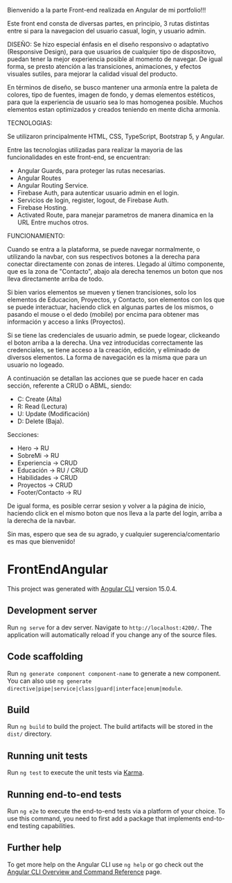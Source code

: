 Bienvenido a la parte Front-end realizada en Angular de mi portfolio!!!

Este front end consta de diversas partes, en principio, 3 rutas distintas entre si para la navegacion del usuario casual, login, y usuario admin.

DISEÑO: 
Se hizo especial énfasis en el diseño responsivo o adaptativo (Responsive Design), para que usuarios de cualquier tipo de dispositovo, puedan tener la mejor experiencia posible
 al momento de navegar. De igual forma, se presto atención a las transiciones, animaciones, y efectos visuales sutiles, para mejorar la calidad visual del producto.
 
En términos de diseño, se busco mantener una armonía entre la paleta de colores, tipo de fuentes, imagen de fondo, y demas elementos estéticos, para que la experiencia 
de usuario sea lo mas homogenea posible. Muchos elementos estan optimizados y creados teniendo en mente dicha armonía.
 
 TECNOLOGIAS: 
 
Se utilizaron principalmente HTML, CSS, TypeScript, Bootstrap 5, y Angular.
 
Entre las tecnologias utilizadas para realizar la mayoria de las funcionalidades en este front-end, se encuentran:

 - Angular Guards, para proteger las rutas necesarias.
 - Angular Routes
 - Angular Routing Service.
 - Firebase Auth, para autenticar usuario admin en el login.
 - Servicios de login, register, logout, de Firebase Auth.
 - Firebase Hosting.
 - Activated Route, para manejar parametros de manera dinamica en la URL
Entre muchos otros.

FUNCIONAMIENTO: 

Cuando se entra a la plataforma, se puede navegar normalmente, o utilizando la navbar, con sus respectivos botones a la derecha para conectar directamente
 con zonas de interes. Llegado al último componente, que es la zona de "Contacto", abajo  ala derecha tenemos un boton que nos lleva directamente arriba de todo.
 
Si bien varios elementos se mueven y tienen trancisiones, solo los elementos de Educacion, Proyectos, y Contacto, son elementos con los que se puede interactuar, haciendo click en algunas partes de los mismos, o pasando el mouse o el dedo (mobile) por encima para obtener mas información y acceso a links (Proyectos).

Si se tiene las credenciales de usuario admin, se puede logear, clickeando el boton arriba a la derecha. Una vez introducidas correctamente las credenciales, se tiene acceso a la creación, edición, y eliminado de diversos elementos. La forma de navegación es la misma que para un usuario no logeado. 

A continuación se detallan las acciones que se puede hacer en cada sección, referente a CRUD o ABML, siendo: 
 - C: Create (Alta)
 - R: Read (Lectura)
 - U: Update (Modificación)
 - D: Delete (Baja).

Secciones: 

 - Hero            -> RU
 - SobreMi         -> RU
 - Experiencia     -> CRUD
 - Educación       -> RU / CRUD
 - Habilidades     -> CRUD
 - Proyectos       -> CRUD
 - Footer/Contacto -> RU

De igual forma, es posible cerrar sesion y volver a la página de inicio, haciendo click en el mismo boton que nos lleva a la parte del login, arriba a la derecha de la navbar.

Sin mas, espero que sea de su agrado, y cualquier sugerencia/comentario es mas que bienvenido!

# FrontEndAngular

This project was generated with [Angular CLI](https://github.com/angular/angular-cli) version 15.0.4.

## Development server

Run `ng serve` for a dev server. Navigate to `http://localhost:4200/`. The application will automatically reload if you change any of the source files.

## Code scaffolding

Run `ng generate component component-name` to generate a new component. You can also use `ng generate directive|pipe|service|class|guard|interface|enum|module`.

## Build

Run `ng build` to build the project. The build artifacts will be stored in the `dist/` directory.

## Running unit tests

Run `ng test` to execute the unit tests via [Karma](https://karma-runner.github.io).

## Running end-to-end tests

Run `ng e2e` to execute the end-to-end tests via a platform of your choice. To use this command, you need to first add a package that implements end-to-end testing capabilities.

## Further help

To get more help on the Angular CLI use `ng help` or go check out the [Angular CLI Overview and Command Reference](https://angular.io/cli) page.

